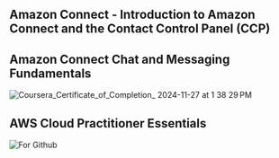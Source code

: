 
## Amazon Connect - Introduction to Amazon Connect and the Contact Control Panel (CCP)

## Amazon Connect Chat and Messaging Fundamentals
![Coursera_Certificate_of_Completion_ 2024-11-27 at 1 38 29 PM](https://github.com/user-attachments/assets/39d9d3a9-e864-4f4e-96d3-c3b78d1e1bfe)

## AWS Cloud Practitioner Essentials
![For Github](https://github.com/user-attachments/assets/84ccb06c-8be6-4d20-b8cc-74ceaccd7bde)
